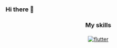 ### Hi there 👋

<div align="center"> 
  <h3>
   My skills
  </h3>
</div>
<p align="center">
<a href="https://flutter.dev/">
    <img src="https://www.vectorlogo.zone/logos/flutterio/flutterio-ar21.svg" alt="flutter" style="vertical-align:top; margin:4px;">
  </a> 
</p>
